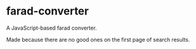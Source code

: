 # farad-converter
A JavaScript-based farad converter.

Made because there are no good ones on the first page of search results.

